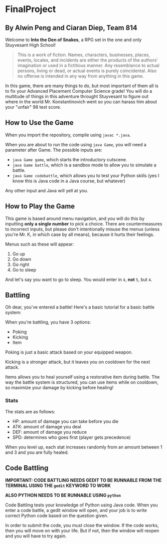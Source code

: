 # FinalProject
## By Alwin Peng and Ciaran Diep, Team 814

Welcome to **Into the Den of Snakes**, a RPG set in the one and only Stuyvesant High School!
> This is a work of fiction. Names, characters, businesses, places, events, locales, and incidents are either the products of the authors’ imagination or used in a fictitious manner. Any resemblance to actual persons, living or dead, or actual events is purely coincidental.
> Also no offense is intended in any way from anything in this game.

In this game, there are many things to do, but most important of them all is to fix your Advanced Placement Computer Science grade! You will do a multitude of things in this adventure throught Stuyvesant to figure out where in the world Mr. Konstantinovich went so you can harass him about your "unfair" 98 test score.

## How to Use the Game

When you import the repository, compile using `javac *.java`.

When you are about to run the code using `java Game`, you will need a parameter after Game. The possible inputs are:

- `java Game game`, which starts the introductory cutscene.
- `java Game battle`, which is a sandbox mode to allow you to simulate a battle.
- `java Game codebattle`, which allows you to test your Python skills (yes I know this is Java code in a Java course, but whatever)

Any other input and Java will yell at you.

## How to Play the Game

This game is based around menu navigation, and you will do this by inputting **only a single number** to pick a choice. There are countermeasures to incorrect inputs, but please don't intentionally misuse the menus (unless you're Mr. K, in which case by all means), because it hurts their feelings. 

Menus such as these will appear:

1. Go up
2. Go down
3. Go right
4. Go to sleep

And let's say you want to go to sleep. You would enter in `4`, **not** `5`, but `4`.

## Battling

Oh dear, you've entered a battle! Here's a basic tutorial for a basic battle system:

When you're battling, you have 3 options: 

- Poking
- Kicking
- Item

Poking is just a basic attack based on your equipped weapon.

Kicking is a stronger attack, but it leaves you on cooldown for the next attack.

Items allows you to heal yourself using a restorative item during battle. The way the battle system is structured, you can use items while on cooldown, so maximize your damage by kicking before healing!

### Stats

The stats are as follows:

- HP: amount of damage you can take before you die
- ATK: amount of damage you deal
- DEF: amount of damage you reduce
- SPD: determines who goes first (player gets precedence)

When you level up, each stat increases randomly from an amount between 1 and 3 and you are fully healed.

## Code Battling

**IMPORTANT: CODE BATTLING NEEDS GEDIT TO BE RUNNABLE FROM THE TERMINAL USING THE `gedit` KEYWORD TO WORK**

**ALSO PYTHON NEEDS TO BE RUNNABLE USING `python`**

Code Battling tests your knowledge of Python using Java code. When you enter a code battle, a gedit window will open, and your job is to write correct Python code based on the question given.

In order to submit the code, you must close the window. If the code works, then you will move on with your life. But if not, then the window will reopen and you will have to try again.